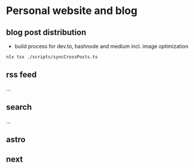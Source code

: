 # Personal website and blog

## blog post distribution

- build process for dev.to, hashnode and medium incl. image optimization

`nlx tsx ./scripts/syncCrossPosts.ts`

## rss feed

...

## search

...

## astro

## next
